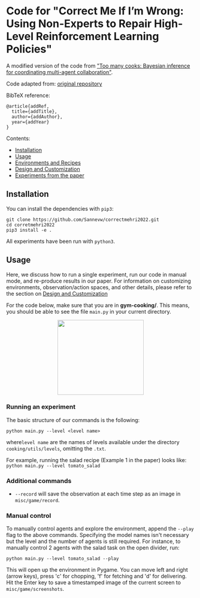 # Code for "Correct Me If I’m Wrong: Using Non-Experts to Repair High-Level Reinforcement Learning Policies"

A modified version of the code from ["Too many cooks: Bayesian inference for coordinating multi-agent collaboration"](https://arxiv.org/pdf/2003.11778.pdf).

Code adapted from: [original repository](https://github.com/rosewang2008/gym-cooking)

BibTeX reference:
```
@article{addRef,
  title={addTitle},
  author={addAuthor},
  year={addYear}
}
```

Contents:
- [Installation](#installation)
- [Usage](#usage)
- [Environments and Recipes](docs/environments.md)
- [Design and Customization](docs/design.md)
- [Experiments from the paper](docs/replicate.md)

## Installation

You can install the dependencies with `pip3`:
```
git clone https://github.com/Sannevw/correctmehri2022.git
cd corretmehri2022
pip3 install -e .
```

All experiments have been run with `python3`.

## Usage 

Here, we discuss how to run a single experiment, run our code in manual mode, and re-produce results in our paper. For information on customizing environments, observation/action spaces, and other details, please refer to the section on [Design and Customization](docs/design.md)

For the code below, make sure that you are in **gym-cooking/**. This means, you should be able to see the file `main.py` in your current directory.

<p align="center">
    <img src="images/5ijehz.gif" height=200 width=230></img>
</p>

### Running an experiment 

The basic structure of our commands is the following:

`python main.py --level <level name>`

where`level name` are the names of levels available under the directory `cooking/utils/levels`, omitting the `.txt`.

For example, running the salad recipe (Example 1 in the paper) looks like:
`python main.py --level tomato_salad`


### Additional commands

* `--record` will save the observation at each time step as an image in `misc/game/record`.

### Manual control

To manually control agents and explore the environment, append the `--play` flag to the above commands. Specifying the model names isn't necessary but the level and the number of agents is still required. For instance, to manually control 2 agents with the salad task on the open divider, run:

`python main.py --level tomato_salad --play`

This will open up the environment in Pygame. You can move left and right (arrow keys), press 'c' for chopping, 'f' for fetching and 'd' for delivering. Hit the Enter key to save a timestamped image of the current screen to `misc/game/screenshots`.


